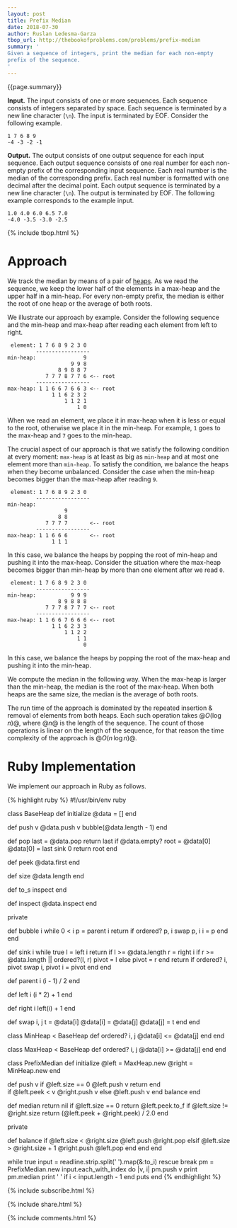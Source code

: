 ```yaml
---
layout: post
title: Prefix Median
date: 2018-07-30
author: Ruslan Ledesma-Garza
tbop_url: http://thebookofproblems.com/problems/prefix-median
summary: '
Given a sequence of integers, print the median for each non-empty
prefix of the sequence.
'
---
```


{{page.summary}}

**Input.**
The input consists of one or more sequences.  Each sequence consists
of integers separated by space.  Each sequence is terminated by a new
line character (`\n`).  The input is terminated by EOF.  Consider the
following example.

```asciidoc
1 7 6 8 9
-4 -3 -2 -1
```

**Output.**
The output consists of one output sequence for each input sequence.
Each output sequence consists of one real number for each non-empty
prefix of the corresponding input sequence.  Each real number is the
median of the corresponding prefix.  Each real number is formatted with
one decimal after the decimal point.  Each output sequence is
terminated by a new line character (`\n`).  The output is terminated
by EOF.  The following example corresponds to the example input.

```asciidoc
1.0 4.0 6.0 6.5 7.0
-4.0 -3.5 -3.0 -2.5
```

{% include tbop.html %}

# Approach

We track the median by means of a pair of
[heaps](https://en.wikipedia.org/wiki/Heap_(data_structure)).  As we
read the sequence, we keep the lower half of the elements in a
max-heap and the upper half in a min-heap.  For every non-empty
prefix, the median is either the root of one heap or the average of
both roots.

We illustrate our approach by example.  Consider the following
sequence and the min-heap and max-heap after reading each element from
left to right.

```asciidoc
 element: 1 7 6 8 9 2 3 0
         -----------------
min-heap:               9
                    9 9 8
                8 9 8 8 7
            7 7 7 8 7 7 6 <-- root
         -----------------
max-heap: 1 1 6 6 7 6 6 3 <-- root
              1 1 6 2 3 2
                  1 1 2 1
                      1 0
```

When we read an element, we place it in max-heap when it is less or
equal to the root, otherwise we place it in the min-heap.  For
example, `1` goes to the max-heap and `7` goes to the min-heap.

The crucial aspect of our approach is that we satisfy the following
condition at every moment: `max-heap` is at least as big as `min-heap`
and at most one element more than `min-heap`.  To satisfy the
condition, we balance the heaps when they become unbalanced.  Consider
the case when the min-heap becomes bigger than the max-heap after
reading `9`.

```asciidoc
 element: 1 7 6 8 9 2 3 0
         -----------------
min-heap:                
                  9      
                8 8      
            7 7 7 7       <-- root
         -----------------
max-heap: 1 1 6 6 6       <-- root
              1 1 1     
```

In this case, we balance the heaps by popping the root of min-heap and
pushing it into the max-heap.  Consider the situation where the max-heap
becomes bigger than min-heap by more than one element after we
read `0`.

```asciidoc
 element: 1 7 6 8 9 2 3 0
         -----------------
min-heap:           9 9 9
                8 9 8 8 8
            7 7 7 8 7 7 7 <-- root
         -----------------
max-heap: 1 1 6 6 7 6 6 6 <-- root
              1 1 6 2 3 3
                  1 1 2 2
                      1 1
                        0
```

In this case, we balance the heaps by popping the root of the max-heap
and pushing it into the min-heap.

We compute the median in the following way.  When the max-heap is
larger than the min-heap, the median is the root of the max-heap.
When both heaps are the same size, the median is the average of both
roots.

The run time of the approach is dominated by the repeated insertion &
removal of elements from both heaps.  Each such operation takes
$@O(\text{log}\,n)@$, where $@n@$ is the length of the sequence.  The
count of those operations is linear on the length of the sequence, for
that reason the time complexity of the approach is
$@O(n\,\text{log}\,n)@$.

# Ruby Implementation

We implement our approach in Ruby as follows.

{% highlight ruby %}
#!/usr/bin/env ruby

class BaseHeap
  def initialize
    @data = []
  end

  def push v
    @data.push v
    bubble(@data.length - 1)
  end

  def pop
    last = @data.pop
    return last if @data.empty?
    root = @data[0]
    @data[0] = last
    sink 0
    return root
  end

  def peek
    @data.first
  end

  def size
    @data.length
  end

  def to_s
    inspect
  end

  def inspect
    @data.inspect
  end

  private

  def bubble i
    while 0 < i
      p = parent i
      return if ordered? p, i
      swap p, i
      i = p
    end
  end

  def sink i
    while true
      l = left i
      return if l >= @data.length
      r = right i
      if r >= @data.length || ordered?(l, r)
        pivot = l
      else
        pivot = r
      end
      return if ordered? i, pivot
      swap i, pivot
      i = pivot
    end
  end

  def parent i
    (i - 1) / 2
  end

  def left i
    (i * 2) + 1
  end

  def right i
    left(i) + 1
  end

  def swap i, j
    t = @data[i]
    @data[i] = @data[j]
    @data[j] = t
  end
end

class MinHeap < BaseHeap
  def ordered? i, j
    @data[i] <= @data[j]
  end
end

class MaxHeap < BaseHeap
  def ordered? i, j
    @data[i] >= @data[j]
  end
end

class PrefixMedian
  def initialize
    @left = MaxHeap.new
    @right = MinHeap.new
  end

  def push v
    if @left.size == 0
      @left.push v
      return
    end     
    if @left.peek < v
      @right.push v
    else
      @left.push v
    end
    balance
  end

  def median
    return nil if @left.size == 0
    return @left.peek.to_f if @left.size != @right.size
    return (@left.peek + @right.peek) / 2.0
  end

  private

  def balance
    if @left.size < @right.size
      @left.push @right.pop
    elsif @left.size > @right.size + 1
      @right.push @left.pop
    end
  end
end

while true
  input = readline.strip.split(' ').map(&:to_i) rescue break
  pm = PrefixMedian.new
  input.each_with_index do |v, i|
    pm.push v
    print pm.median
    print ' ' if i < input.length - 1
  end
  puts
end
{% endhighlight %}

{% include subscribe.html %}

{% include share.html %}

{% include comments.html %}
